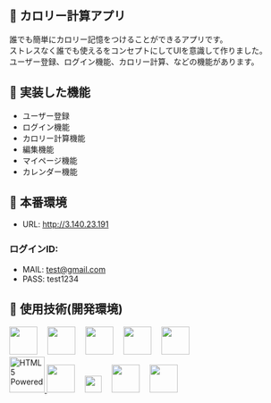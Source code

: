 ## :orange_book: カロリー計算アプリ
誰でも簡単にカロリー記憶をつけることができるアプリです。<br>
ストレスなく誰でも使えるをコンセプトにしてUIを意識して作りました。<br>
ユーザー登録、ログイン機能、カロリー計算、などの機能があります。<br>

## :orange_book: 実装した機能
- ユーザー登録
- ログイン機能
- カロリー計算機能
- 編集機能
- マイページ機能
- カレンダー機能

## :orange_book: 本番環境
- URL: http://3.140.23.191

### ログインID: 
- MAIL:   test@gmail.com
- PASS:   test1234

## :orange_book: 使用技術(開発環境)
<a href="https://www.ruby-lang.org/ja/"><img src="https://i1.wp.com/qs.nndo.jp/wp-content/uploads/2017/06/ruby.png?fit=393%2C346" height="50px"></a>　
<a href="https://railsguides.jp/"><img src="https://job.fellow-s.co.jp/limg/public/wsystem/wp-content/uploads/rails_lo.jpg" height="50px"></a>　
<a href="https://www.mysql.com/jp/"><img src="https://cdn-ak.f.st-hatena.com/images/fotolife/o/oasist/20200614/20200614000533.png" height="50px"></a>　
<a href="https://unicorn.bogomips.org/"><img src="https://livedoor.sp.blogimg.jp/sasata299/imgs/b/d/bdc11dd3.png" height="50px"></a>　
<a href="https://www.nginx.co.jp/"><img src="https://i2.wp.com/tadtadya.com/wp-content/uploads/2017/08/nginx-min-edit.png?fit=626%2C329&ssl=1" height="50px"></a>　
<br>
<a href="http://www.w3.org/html/logo/"><img src="https://www.w3.org/html/logo/badge/html5-badge-h-solo.png" width="63" height="64" alt="HTML5 Powered" title="HTML5 Powered" height="50px">
</a>
<a href="https://sass-lang.com/"><img src="https://cdn.worldvectorlogo.com/logos/sass-1.svg" height="50px"></a>　
<a href="https://jquery.com/"><img src="https://cdn.worldvectorlogo.com/logos/jquery-1.svg" height="30px"></a>　
<a href="https://github.co.jp/"><img src="https://i.pinimg.com/originals/3c/d5/67/3cd5679f54dc60811383649f9f6ea37d.png" height="50px"></a>　
<a href="https://aws.amazon.com/jp/"><img src="https://www.skyarch.net/blog/wp-content/uploads/2014/11/Non-Service_Specific_copy_AWS_Cloud.png" height="50px"></a>
<br>
